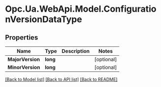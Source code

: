 # Opc.Ua.WebApi.Model.ConfigurationVersionDataType

## Properties

Name | Type | Description | Notes
------------ | ------------- | ------------- | -------------
**MajorVersion** | **long** |  | [optional] 
**MinorVersion** | **long** |  | [optional] 

[[Back to Model list]](../README.md#documentation-for-models) [[Back to API list]](../README.md#documentation-for-api-endpoints) [[Back to README]](../README.md)

